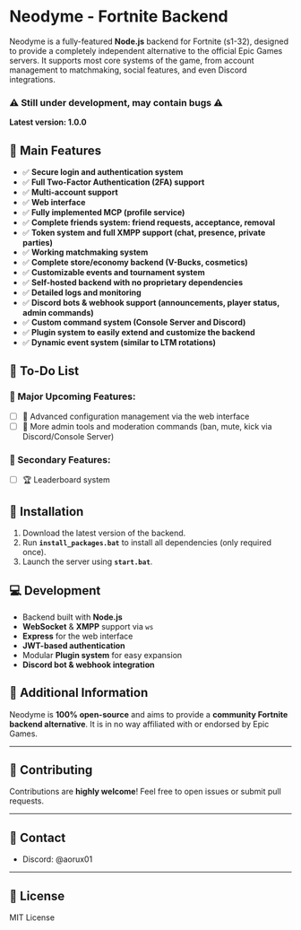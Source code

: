 # Neodyme - Fortnite Backend

Neodyme is a fully-featured **Node.js** backend for Fortnite (s1-32), designed to provide a completely independent alternative to the official Epic Games servers. It supports most core systems of the game, from account management to matchmaking, social features, and even Discord integrations.

### ⚠️ Still under development, may contain bugs ⚠️

**Latest version: 1.0.0**

## 🎉 Main Features

- ✅ **Secure login and authentication system**
- ✅ **Full Two-Factor Authentication (2FA) support**
- ✅ **Multi-account support**
- ✅ **Web interface**
- ✅ **Fully implemented MCP (profile service)**
- ✅ **Complete friends system: friend requests, acceptance, removal**
- ✅ **Token system and full XMPP support (chat, presence, private parties)**
- ✅ **Working matchmaking system**
- ✅ **Complete store/economy backend (V-Bucks, cosmetics)**
- ✅ **Customizable events and tournament system**
- ✅ **Self-hosted backend with no proprietary dependencies**
- ✅ **Detailed logs and monitoring**
- ✅ **Discord bots & webhook support (announcements, player status, admin commands)**
- ✅ **Custom command system (Console Server and Discord)**
- ✅ **Plugin system to easily extend and customize the backend**
- ✅ **Dynamic event system (similar to LTM rotations)**

## 🚧 To-Do List

### 📌 Major Upcoming Features:
- [ ] 📂 Advanced configuration management via the web interface
- [ ] 🧹 More admin tools and moderation commands (ban, mute, kick via Discord/Console Server)

### 📌 Secondary Features:
- [ ] 🏆 Leaderboard system

## 📁 Installation

1. Download the latest version of the backend.
2. Run **`install_packages.bat`** to install all dependencies (only required once).
3. Launch the server using **`start.bat`**.

## 💻 Development

- Backend built with **Node.js**
- **WebSocket** & **XMPP** support via `ws`
- **Express** for the web interface
- **JWT-based authentication**
- Modular **Plugin system** for easy expansion
- **Discord bot & webhook integration**

## 📜 Additional Information

Neodyme is **100% open-source** and aims to provide a **community Fortnite backend alternative**.
It is in no way affiliated with or endorsed by Epic Games.

---

## 🤝 Contributing

Contributions are **highly welcome**! Feel free to open issues or submit pull requests.

---

## 📢 Contact

- Discord: @aorux01

---

## 📌 License

MIT License
